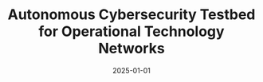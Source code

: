 ---
title: "Autonomous Cybersecurity Testbed for Operational Technology Networks"
collection: publications
category: manuscripts
permalink: /publication/2025-01-01-autonomous-cybersecurity-testbed-for-operational-technology-networks
excerpt: 'This paper discusses the development of an autonomous cybersecurity testbed for OT networks, to be presented at CPS-IoT Week 2025.'
date: 2025-01-01
venue: 'CPS-IoT Week'
slidesurl: 'https://github.com/akhileshraj91/castle2025-otsecurity/blob/main/DESTION_Vandy.pdf'
paperurl: 'https://dl.acm.org/doi/pdf/10.1145/3722573.3727830'
bibtexurl: 'https://dl.acm.org/doi/10.1145/3722573.3727830'
citation: 'Raj, A., Das, S., Vardhan, H., Neema, H., Chhokra, A., & Balasubramanian, D. (2025). "Autonomous Cybersecurity Testbed for Operational Technology Networks." <i>CPS-IoT Week</i>, to be submitted.'
---
